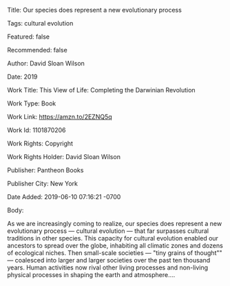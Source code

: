 Title:  Our species does represent a new evolutionary process

Tags:   cultural evolution

Featured: false

Recommended: false

Author: David Sloan Wilson

Date:   2019

Work Title: This View of Life: Completing the Darwinian Revolution

Work Type: Book

Work Link: https://amzn.to/2EZNQ5q

Work Id: 1101870206

Work Rights: Copyright

Work Rights Holder: David Sloan Wilson

Publisher: Pantheon Books

Publisher City: New York

Date Added: 2019-06-10 07:16:21 -0700

Body: 

As we are increasingly coming to realize, our species does represent a new evolutionary process — cultural evolution — that far surpasses cultural traditions in other species. This capacity for cultural evolution enabled our ancestors to spread over the globe, inhabiting all climatic zones and dozens of ecological niches. Then small-scale societies — "tiny grains of thought"" — coalesced into larger and larger societies over the past ten thousand years. Human activities now rival other living processes and non-living physical processes in shaping the earth and atmosphere….

